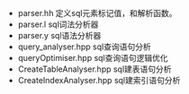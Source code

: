 *   parser.hh 定义sql元素标记值，和解析函数。
*   parser.l sql词法分析器
*   parser.y sql语法分析器
*   query_analyser.hpp sql查询语句分析
*   queryOptimiser.hpp sql查询语句逻辑优化
*   CreateTableAnalyser.hpp sql建表语句分析
*   CreateIndexAnalyser.hpp sql建索引语句分析
